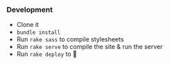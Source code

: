 ### Development

- Clone it
- `bundle install`
- Run `rake sass` to compile stylesheets
- Run `rake serve` to compile the site & run the server
- Run `rake deploy` to 🚢

